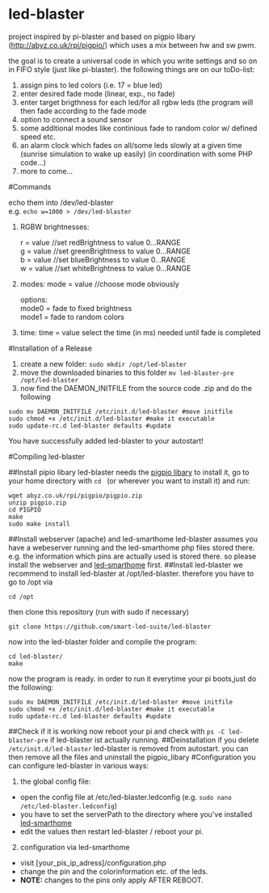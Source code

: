 # led-blaster

project inspired by pi-blaster and based on pigpio libary (http://abyz.co.uk/rpi/pigpio/) which uses a mix between hw and sw pwm.

the goal is to create a universal code in which you write settings and so on in FIFO style (just like pi-blaster).
the following things are on our toDo-list:

1. assign pins to led colors (i.e. 17 = blue led)
2. enter desired fade mode (linear, exp., no fade)
3. enter target brigthness for each led/for all rgbw leds (the program will then fade according to the fade mode
4. option to connect a sound sensor
5. some additional modes like continious fade to random color w/ defined speed etc.
6. an alarm clock which fades on all/some leds slowly at a given time (sunrise simulation to wake up easily) (in coordination with some PHP code...)
7. more to come...

#Commands

echo them into /dev/led-blaster  
e.g. `echo w=1000 > /dev/led-blaster`

1. RGBW brightnesses:

   r = value  //set redBrightness to value 0...RANGE  
   g = value  //set greenBrightness to value 0...RANGE  
   b = value  //set blueBrightness to value 0...RANGE  
   w = value  //set whiteBrightness to value 0...RANGE  

2. modes:
   mode = value //choose mode obviously

   options:  
   mode0 = fade to fixed brightness  
   mode1 = fade to random colors  

3. time:
  time = value
  select the time (in ms) needed until fade is completed

#Installation of a Release

1. create a new folder: `sudo mkdir /opt/led-blaster`
2. move the downloaded binaries to this folder `mv led-blaster-pre /opt/led-blaster`
3. now find the DAEMON_INITFILE from the source code .zip and do the following  
```
sudo mv DAEMON_INITFILE /etc/init.d/led-blaster #move initfile
sudo chmod +x /etc/init.d/led-blaster #make it executable
sudo update-rc.d led-blaster defaults #update
```
You have successfully added led-blaster to your autostart!

#Compiling led-blaster

##Install pipio libary
led-blaster needs the [pigpio libary](http://abyz.co.uk/rpi/pigpio/)
to install it, go to your home directory with `cd ` (or wherever you want to install it) and run:
```
wget abyz.co.uk/rpi/pigpio/pigpio.zip
unzip pigpio.zip
cd PIGPIO
make
sudo make install
```
##Install webserver (apache) and led-smarthome
led-blaster assumes you have a webeserver running and the led-smarthome php files stored there.
e.g. the information which pins are actually used is stored there.
so please install the webserver and [led-smarthome](https://github.com/smart-led-suite/led-smarthome) first.
##Install led-blaster
we recommend to install led-blaster at /opt/led-blaster.
therefore you have to go to /opt via
```
cd /opt
```
then clone this repository (run with sudo if necessary)
```
git clone https://github.com/smart-led-suite/led-blaster
```
now into the led-blaster folder and compile the program:
```
cd led-blaster/
make
```
now the program is ready.
in order to run it everytime your pi boots,just do the following:
```
sudo mv DAEMON_INITFILE /etc/init.d/led-blaster #move initfile
sudo chmod +x /etc/init.d/led-blaster #make it executable
sudo update-rc.d led-blaster defaults #update
```
##Check if it is working
now reboot your pi and check with
`ps -C led-blaster-pre` if led-blaster ist actually running.
##Deinstallation
if you delete `/etc/init.d/led-blaster` led-blaster is removed from autostart. you can then remove all the files and uninstall the pigpio_libary
#Configuration
you can configure led-blaster in various ways:

1. the global config file:  
  * open the config file at /etc/led-blaster.ledconfig (e.g. `sudo nano /etc/led-blaster.ledconfig`) 
  * you have to set the serverPath to the directory where you've installed [led-smarthome](https://github.com/smart-led-suite/led-smarthome)
  * edit the values then restart led-blaster / reboot your pi.  
2. configuration via led-smarthome
  * visit [your_pis_ip_adress]/configuration.php  
  * change the pin and the colorinformation etc. of the leds.  
  * **NOTE:** changes to the pins only apply AFTER REBOOT.  
